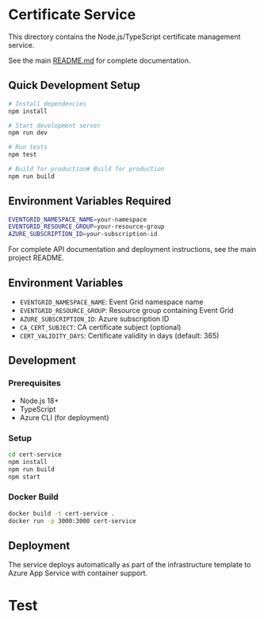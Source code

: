 # Certificate Service

This directory contains the Node.js/TypeScript certificate management service.

See the main [README.md](../README.md) for complete documentation.

## Quick Development Setup

```bash
# Install dependencies
npm install

# Start development server
npm run dev

# Run tests
npm test

# Build for production# Build for production
npm run build
```

## Environment Variables Required

```bash
EVENTGRID_NAMESPACE_NAME=your-namespace
EVENTGRID_RESOURCE_GROUP=your-resource-group  
AZURE_SUBSCRIPTION_ID=your-subscription-id
```

For complete API documentation and deployment instructions, see the main project README.

## Environment Variables
- `EVENTGRID_NAMESPACE_NAME`: Event Grid namespace name
- `EVENTGRID_RESOURCE_GROUP`: Resource group containing Event Grid
- `AZURE_SUBSCRIPTION_ID`: Azure subscription ID
- `CA_CERT_SUBJECT`: CA certificate subject (optional)
- `CERT_VALIDITY_DAYS`: Certificate validity in days (default: 365)

## Development

### Prerequisites
- Node.js 18+
- TypeScript
- Azure CLI (for deployment)

### Setup
```bash
cd cert-service
npm install
npm run build
npm start
```

### Docker Build
```bash
docker build -t cert-service .
docker run -p 3000:3000 cert-service
```

## Deployment
The service deploys automatically as part of the infrastructure template to Azure App Service with container support.

# Test 
